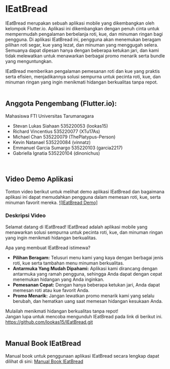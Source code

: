 # IEatBread
IEatBread merupakan sebuah aplikasi mobile yang dikembangkan oleh kelompok Flutter.io. 
Aplikasi ini dikembangkan dengan penuh cinta untuk mempermudah pengalaman berbelanja roti, kue, dan minuman ringan bagi pengguna. Di aplikasi IEatBread ini, pengguna akan menemukan beragam pilihan roti segar, kue yang lezat, dan minuman yang menggugah selera. Semuanya dapat dipesan hanya dengan beberapa ketukan jari, dan kami tidak melewatkan untuk menawarkan berbagai promo menarik serta bundle yang menguntungkan.

IEatBread memberikan pengalaman pemesanan roti dan kue yang praktis serta efisien, menjadikannya solusi sempurna untuk pecinta roti, kue, dan minuman ringan yang ingin menikmati hidangan berkualitas tanpa repot.
<br />
<br />

## Anggota Pengembang (Flutter.io):
Mahasiswa FTI Universitas Tarumanagara
- Stevan Lukas Siahaan		        535220053 (lookas15)
- Richard Vincentius		        535220077 (XTu17As)
- Michael Chan			        535220079 (ThePlatypus-Person)
- Kevin Natanael		        535220084 (vinnatz)
- Emmanuel Garcia Sumargo	        535220103 (garcia2217)
- Gabriella Ignatia		        535220104 (dinonichus)
<br />

## Video Demo Aplikasi
Tonton video berikut untuk melihat demo aplikasi IEatBread dan bagaimana aplikasi ini dapat memudahkan pengguna dalam memesan roti, kue, serta minuman favorit mereka.
[![IEatBread Demo]](https://youtu.be/K_wIPT6IJaQ)
### Deskripsi Video
Selamat datang di IEatBread!
IEatBread adalah aplikasi mobile yang menawarkan solusi sempurna untuk pecinta roti, kue, dan minuman ringan yang ingin menikmati hidangan berkualitas.

Apa yang membuat IEatBread istimewa?
- **Pilihan Beragam:** Telusuri menu kami yang kaya dengan berbagai jenis roti, kue serta tambahan menu minuman berkualitas.
- **Antarmuka Yang Mudah Dipahami:** Aplikasi kami dirancang dengan antarmuka yang ramah pengguna, sehingga Anda dapat dengan cepat menemukan hidangan yang Anda inginkan.
- **Pemesanan Cepat:** Dengan hanya beberapa ketukan jari, Anda dapat memesan roti atau kue favorit Anda.
- **Promo Menarik:** Jangan lewatkan promo menarik kami yang selalu berubah, dan hematkan uang saat memesan hidangan kesukaan Anda.

Mulailah menikmati hidangan berkualitas tanpa repot! <br>
Jangan lupa untuk mencoba mengunduh IEatBread pada link di berikut ini.
https://github.com/lookas15/IEatBread.git
<br />
<br />


## Manual Book IEatBread
Manual book untuk penggunaan aplikasi IEatBread secara lengkap dapat dilihat di sini: [Manual Book IEatBread](Manual_Book_Ieatbread.pdf)
